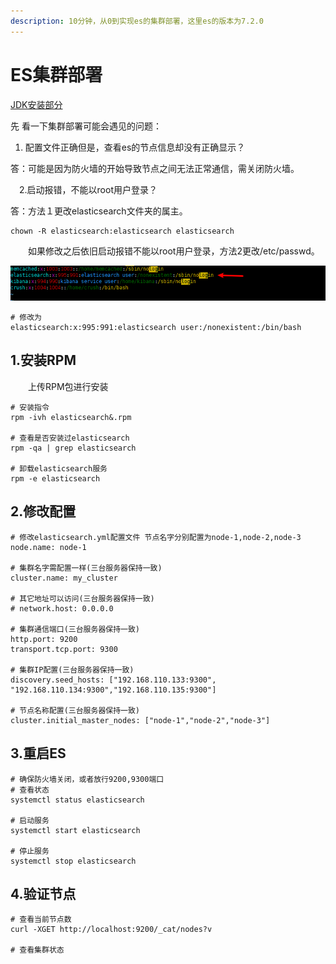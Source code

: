 ```yaml
---
description: 10分钟，从0到实现es的集群部署，这里es的版本为7.2.0
---
```


# ES集群部署

[JDK安装部分](../../shu-ju-ku/elasticsearch/broken-reference/)

先 看一下集群部署可能会遇见的问题：

1. 配置文件正确但是，查看es的节点信息却没有正确显示？

答：可能是因为防火墙的开始导致节点之间无法正常通信，需关闭防火墙。

　2.启动报错，不能以root用户登录？

答：方法１更改elasticsearch文件夹的属主。

```
chown -R elasticsearch:elasticsearch elasticsearch
```

　　如果修改之后依旧启动报错不能以root用户登录，方法2更改/etc/passwd。

![/etc/passwd](<../../.gitbook/assets/image (10).png>)

```
# 修改为
elasticsearch:x:995:991:elasticsearch user:/nonexistent:/bin/bash
```

## 1.安装RPM

　　上传RPM包进行安装

```
# 安装指令
rpm -ivh elasticsearch&.rpm

# 查看是否安装过elasticsearch
rpm -qa | grep elasticsearch

# 卸载elasticsearch服务
rpm -e elasticsearch
```

## 2.修改配置

```
# 修改elasticsearch.yml配置文件 节点名字分别配置为node-1,node-2,node-3
node.name: node-1

# 集群名字需配置一样(三台服务器保持一致)
cluster.name: my_cluster

# 其它地址可以访问(三台服务器保持一致)
# network.host: 0.0.0.0

# 集群通信端口(三台服务器保持一致)
http.port: 9200
transport.tcp.port: 9300

# 集群IP配置(三台服务器保持一致)
discovery.seed_hosts: ["192.168.110.133:9300", "192.168.110.134:9300","192.168.110.135:9300"]

# 节点名称配置(三台服务器保持一致)
cluster.initial_master_nodes: ["node-1","node-2","node-3"]
```

## 3.重启ES

```
# 确保防火墙关闭，或者放行9200,9300端口
# 查看状态
systemctl status elasticsearch

# 启动服务
systemctl start elasticsearch

# 停止服务
systemctl stop elasticsearch
```

## 4.验证节点

```
# 查看当前节点数
curl -XGET http://localhost:9200/_cat/nodes?v

# 查看集群状态
```
